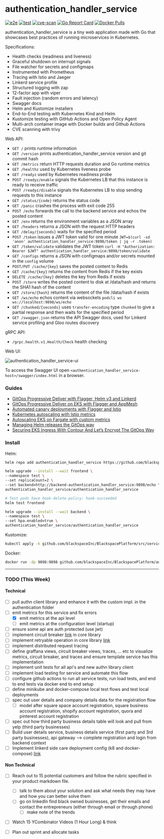 # authentication_handler_service

[![e2e](https://github.com/blackspaceInc/BlackspacePlatform/src/services/authentication_handler_service/workflows/e2e/badge.svg)](https://github.com/blackspaceInc/BlackspacePlatform/src/services/authentication_handler_service/blob/master/.github/workflows/e2e.yml)
[![test](https://github.com/blackspaceInc/BlackspacePlatform/src/services/authentication_handler_service/workflows/test/badge.svg)](https://github.com/blackspaceInc/BlackspacePlatform/src/services/authentication_handler_service/blob/master/.github/workflows/test.yml)
[![cve-scan](https://github.com/blackspaceInc/BlackspacePlatform/src/services/authentication_handler_service/workflows/cve-scan/badge.svg)](https://github.com/blackspaceInc/BlackspacePlatform/src/services/authentication_handler_service/blob/master/.github/workflows/cve-scan.yml)
[![Go Report Card](https://goreportcard.com/badge/github.com/blackspaceInc/BlackspacePlatform/src/services/authentication_handler_service)](https://goreportcard.com/report/github.com/blackspaceInc/BlackspacePlatform/src/services/authentication_handler_service)
[![Docker Pulls](https://img.shields.io/docker/pulls/github.com/blackspaceInc/BlackspacePlatform/authentication_handler_service)](https://hub.docker.com/r/github.com/blackspaceInc/BlackspacePlatform/authentication_handler_service)

authentication_handler_service is a tiny web application made with Go that showcases best practices of running microservices in Kubernetes.

Specifications:

* Health checks (readiness and liveness)
* Graceful shutdown on interrupt signals
* File watcher for secrets and configmaps
* Instrumented with Prometheus
* Tracing with Istio and Jaeger
* Linkerd service profile
* Structured logging with zap
* 12-factor app with viper
* Fault injection (random errors and latency)
* Swagger docs
* Helm and Kustomize installers
* End-to-End testing with Kubernetes Kind and Helm
* Kustomize testing with GitHub Actions and Open Policy Agent
* Multi-arch container image with Docker buildx and Github Actions
* CVE scanning with trivy

Web API:

* `GET /` prints runtime information
* `GET /version` prints authentication_handler_service version and git commit hash
* `GET /metrics` return HTTP requests duration and Go runtime metrics
* `GET /healthz` used by Kubernetes liveness probe
* `GET /readyz` used by Kubernetes readiness probe
* `POST /readyz/enable` signals the Kubernetes LB that this instance is ready to receive traffic
* `POST /readyz/disable` signals the Kubernetes LB to stop sending requests to this instance
* `GET /status/{code}` returns the status code
* `GET /panic` crashes the process with exit code 255
* `POST /echo` forwards the call to the backend service and echos the posted content
* `GET /env` returns the environment variables as a JSON array
* `GET /headers` returns a JSON with the request HTTP headers
* `GET /delay/{seconds}` waits for the specified period
* `POST /token` issues a JWT token valid for one minute `JWT=$(curl -sd 'anon' authentication_handler_service:9898/token | jq -r .token)`
* `GET /token/validate` validates the JWT token `curl -H "Authorization: Bearer $JWT" authentication_handler_service:9898/token/validate`
* `GET /configs` returns a JSON with configmaps and/or secrets mounted in the `config` volume
* `POST/PUT /cache/{key}` saves the posted content to Redis
* `GET /cache/{key}` returns the content from Redis if the key exists
* `DELETE /cache/{key}` deletes the key from Redis if exists
* `POST /store` writes the posted content to disk at /data/hash and returns the SHA1 hash of the content
* `GET /store/{hash}` returns the content of the file /data/hash if exists
* `GET /ws/echo` echos content via websockets `podcli ws ws://localhost:9898/ws/echo`
* `GET /chunked/{seconds}` uses `transfer-encoding` type `chunked` to give a partial response and then waits for the specified period
* `GET /swagger.json` returns the API Swagger docs, used for Linkerd service profiling and Gloo routes discovery

gRPC API:

* `/grpc.health.v1.Health/Check` health checking

Web UI:

![authentication_handler_service-ui](https://raw.githubusercontent.com/github.com/blackspaceInc/BlackspacePlatform/authentication_handler_service/gh-pages/screens/authentication_handler_service-ui-v3.png)

To access the Swagger UI open `<authentication_handler_service-host>/swagger/index.html` in a browser.

### Guides

* [GitOps Progressive Deliver with Flagger, Helm v3 and Linkerd](https://helm.workshop.flagger.dev/intro/)
* [GitOps Progressive Deliver on EKS with Flagger and AppMesh](https://eks.handson.flagger.dev/prerequisites/)
* [Automated canary deployments with Flagger and Istio](https://medium.com/google-cloud/automated-canary-deployments-with-flagger-and-istio-ac747827f9d1)
* [Kubernetes autoscaling with Istio metrics](https://medium.com/google-cloud/kubernetes-autoscaling-with-istio-metrics-76442253a45a)
* [Autoscaling EKS on Fargate with custom metrics](https://aws.amazon.com/blogs/containers/autoscaling-eks-on-fargate-with-custom-metrics/)
* [Managing Helm releases the GitOps way](https://medium.com/google-cloud/managing-helm-releases-the-gitops-way-207a6ac6ff0e)
* [Securing EKS Ingress With Contour And Let’s Encrypt The GitOps Way](https://aws.amazon.com/blogs/containers/securing-eks-ingress-contour-lets-encrypt-gitops/)

### Install

Helm:

```bash
helm repo add authentication_handler_service https://github.com/blackspaceInc/BlackspacePlatform/authentication_handler_service

helm upgrade --install --wait frontend \
--namespace test \
--set replicaCount=2 \
--set backend=http://backend-authentication_handler_service:9898/echo \
authentication_handler_service/authentication_handler_service

# Test pods have hook-delete-policy: hook-succeeded
helm test frontend

helm upgrade --install --wait backend \
--namespace test \
--set hpa.enabled=true \
authentication_handler_service/authentication_handler_service
```

Kustomize:

```bash
kubectl apply -k github.com/blackspaceInc/BlackspacePlatform/src/services/authentication_handler_service//kustomize
```

Docker:

```bash
docker run -dp 9898:9898 github.com/blackspaceInc/BlackspacePlatform/authentication_handler_service
```

---
### TODO (This Week)
#### Technical
- [ ] pull authn client library and enhance it with the custom impl. in the authentication folder
- [ ] emit metrics for this service and fix errors
    - [X] emit metrics at the api level
    - [ ] emit metrics at the configuration level (startup)
- [ ] ensure some api are auth protected (use jwt)
- [ ] implement circuit breaker [link](https://github.com/cep21/circuit) in core library
- [ ] implement retryable operation in core library [link](https://github.com/avast/retry-go)
- [ ] implement distributed request tracing
- [ ] define graffana views, circuit breaker views, traces, ... etc to visualize metrics, circuit breaker, and traces and ensure
      template service has this implementation
- [ ] implement unit tests for all api's and new authn library client
- [ ] implement load testing for service and automate this flow
- [ ] configure github actions to run all service tests, run load tests, and end to end tests via docker end to end setup
- [ ] define minikube and docker-compose local test flows and test local deployments
- [ ] spec out user details and company details data for the registration flow
    - [ ] model after square space account registration, square business account registration, shopify account registration, quora and pinterest
     account registration
- [ ] spec out how third party business details table will look and pull from yelp (third party businesses)
- [ ] Build user details service, business details service (first party and 3rd party businesses), api gateway --> complete registration and login
 from backend context
- [ ] Implement linkerd side care deployment config (k8 and docker-compose) [link](https://github.com/LensPlatform/linkerd-examples)

#### Non Technical
- [ ] Reach out to 15 potential customers and follow the rubric specified in your product markdown file.
    - [ ] talk to them about your solution and ask what needs they may have and how you can better solve them
    - [ ] go on linkedIn find black owned businesses, get their emails and contact the entrepreneurs (either through email or through phone)
        - [ ] make note of the trends
- [ ] Watch 15 YCombinator Videos (1 Hour Long) & think
- [ ] Plan out sprint and allocate tasks


